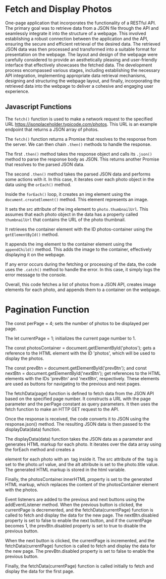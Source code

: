 # Fetch and Display Photos

One-page application that incorporates the functionality of a RESTful API. The primary goal was to retrieve data from a JSON file through the API and seamlessly integrate it into the structure of a webpage. This involved establishing a robust connection between the application and the API, ensuring the secure and efficient retrieval of the desired data. The retrieved JSON data was then processed and transformed into a suitable format for presentation on the webpage. The layout and design of the webpage were carefully considered to provide an aesthetically pleasing and user-friendly interface that effectively showcases the fetched data. The development process encompassed various stages, including establishing the necessary API integration, implementing appropriate data retrieval mechanisms, designing and structuring the webpage layout, and finally, incorporating the retrieved data into the webpage to deliver a cohesive and engaging user experience.

## Javascript Functions 

The `fetch()` function is used to make a network request to the specified URL https://jsonplaceholder.typicode.com/photos. This URL is an example endpoint that returns a JSON array of photos.

The `fetch()` function returns a Promise that resolves to the response from the server. We can then chain `.then()` methods to handle the response.

The first `.then()` method takes the response object and calls its `.json()` method to parse the response body as JSON. This returns another Promise that resolves to the parsed JSON data.

The second `.then()` method takes the parsed JSON data and performs some actions with it. In this case, it iterates over each photo object in the data using the `orEach()` method.

Inside the `forEach()` loop, it creates an img element using the `document.createElement()` method. This element represents an image.

It sets the src attribute of the img element to `photo.thumbnailUrl`. This assumes that each photo object in the data has a property called `thumbnailUrl` that contains the URL of the photo thumbnail.

It retrieves the container element with the ID photos-container using the `getElementById()` method.

It appends the img element to the container element using the `appendChild()` method. This adds the image to the container, effectively displaying it on the webpage.

If any error occurs during the fetching or processing of the data, the code uses the `.catch()` method to handle the error. In this case, it simply logs the error message to the console.

Overall, this code fetches a list of photos from a JSON API, creates image elements for each photo, and appends them to a container on the webpage.


# Pagination Function 

The const perPage = 4; sets the number of photos to be displayed per page.

The let currentPage = 1; initializes the current page number to 1.

The const photosContainer = document.getElementById('photos'); gets a reference to the HTML element with the ID 'photos', which will be used to display the photos.

The const prevBtn = document.getElementById('prevBtn'); and const nextBtn = document.getElementById('nextBtn'); get references to the HTML elements with the IDs 'prevBtn' and 'nextBtn', respectively. These elements are used as buttons for navigating to the previous and next pages.

The fetchData(page) function is defined to fetch data from the JSON API based on the specified page number. It constructs a URL with the page parameter and the perPage constant as query parameters. It then uses the fetch function to make an HTTP GET request to the API.

Once the response is received, the code converts it to JSON using the response.json() method. The resulting JSON data is then passed to the displayData(data) function.

The displayData(data) function takes the JSON data as a parameter and generates HTML markup for each photo. It iterates over the data array using the forEach method and creates a <div> element for each photo with an <img> tag inside it. The src attribute of the <img> tag is set to the photo.url value, and the alt attribute is set to the photo.title value. The generated HTML markup is stored in the html variable.

Finally, the photosContainer.innerHTML property is set to the generated HTML markup, which replaces the content of the photosContainer element with the photos.

Event listeners are added to the previous and next buttons using the addEventListener method. When the previous button is clicked, the currentPage is decremented, and the fetchData(currentPage) function is called to fetch and display the data for the new page. The nextBtn.disabled property is set to false to enable the next button, and if the currentPage becomes 1, the prevBtn.disabled property is set to true to disable the previous button.

When the next button is clicked, the currentPage is incremented, and the fetchData(currentPage) function is called to fetch and display the data for the new page. The prevBtn.disabled property is set to false to enable the previous button.

Finally, the fetchData(currentPage) function is called initially to fetch and display the data for the first page.